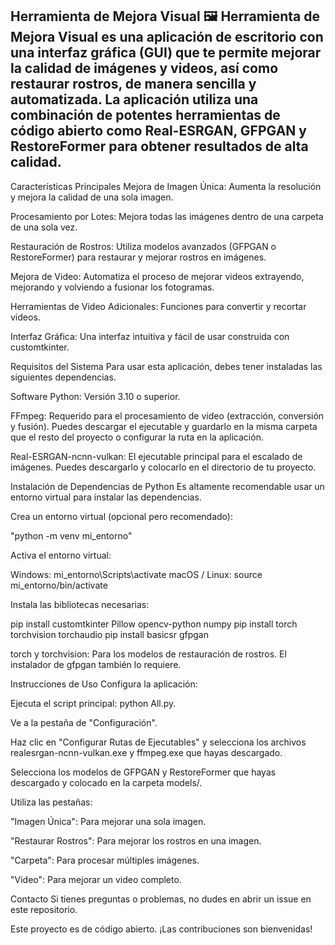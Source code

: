 Herramienta de Mejora Visual 🖼️
Herramienta de Mejora Visual es una aplicación de escritorio con una interfaz gráfica (GUI) que te permite mejorar la calidad de imágenes y videos,
así como restaurar rostros, de manera sencilla y automatizada. La aplicación utiliza una combinación de potentes herramientas de código abierto como Real-ESRGAN, GFPGAN y RestoreFormer
para obtener resultados de alta calidad.
-----------------------------------------------------------------------------------------------------------------------------------------------------------------------------------------

Características Principales
Mejora de Imagen Única: Aumenta la resolución y mejora la calidad de una sola imagen.

Procesamiento por Lotes: Mejora todas las imágenes dentro de una carpeta de una sola vez.

Restauración de Rostros: Utiliza modelos avanzados (GFPGAN o RestoreFormer) para restaurar y mejorar rostros en imágenes.

Mejora de Video: Automatiza el proceso de mejorar videos extrayendo, mejorando y volviendo a fusionar los fotogramas.

Herramientas de Video Adicionales: Funciones para convertir y recortar videos.

Interfaz Gráfica: Una interfaz intuitiva y fácil de usar construida con customtkinter.

Requisitos del Sistema
Para usar esta aplicación, debes tener instaladas las siguientes dependencias.

Software
Python: Versión 3.10 o superior.

FFmpeg: Requerido para el procesamiento de video (extracción, conversión y fusión). Puedes descargar el ejecutable y guardarlo en la misma carpeta que el resto del proyecto o configurar la ruta en la aplicación.

Real-ESRGAN-ncnn-vulkan: El ejecutable principal para el escalado de imágenes. Puedes descargarlo y colocarlo en el directorio de tu proyecto.

Instalación de Dependencias de Python
Es altamente recomendable usar un entorno virtual para instalar las dependencias.

Crea un entorno virtual (opcional pero recomendado):

"python -m venv mi_entorno"

Activa el entorno virtual:

Windows: mi_entorno\Scripts\activate
macOS / Linux: source mi_entorno/bin/activate

Instala las bibliotecas necesarias:

pip install customtkinter Pillow opencv-python numpy
pip install torch torchvision torchaudio
pip install basicsr gfpgan

torch y torchvision: Para los modelos de restauración de rostros. El instalador de gfpgan también lo requiere.

Instrucciones de Uso
Configura la aplicación:

Ejecuta el script principal: python All.py.

Ve a la pestaña de "Configuración".

Haz clic en "Configurar Rutas de Ejecutables" y selecciona los archivos realesrgan-ncnn-vulkan.exe y ffmpeg.exe que hayas descargado.

Selecciona los modelos de GFPGAN y RestoreFormer que hayas descargado y colocado en la carpeta models/.

Utiliza las pestañas:

"Imagen Única": Para mejorar una sola imagen.

"Restaurar Rostros": Para mejorar los rostros en una imagen.

"Carpeta": Para procesar múltiples imágenes.

"Video": Para mejorar un video completo.

Contacto
Si tienes preguntas o problemas, no dudes en abrir un issue en este repositorio.

Este proyecto es de código abierto. ¡Las contribuciones son bienvenidas!

